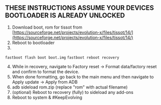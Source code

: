 ## THESE INSTRUCTIONS ASSUME YOUR DEVICES BOOTLOADER IS ALREADY UNLOCKED

1. Download boot, rom for tissot from [https://sourceforge.net/projects/evolution-x/files/tissot/14/](https://sourceforge.net/projects/evolution-x/files/tissot/14/)
2. Reboot to bootloader
3.
```fastboot flash boot boot.img```
```fastboot reboot recovery```

4. While in recovery, navigate to Factory reset -> Format data/factory reset and confirm to format the device.
5. When done formatting, go back to the main menu and then navigate to Apply update -> Apply from ADB
6. adb sideload rom.zip (replace "rom" with actual filename)
7. (optional) Reboot to recovery (fully) to sideload any add-ons
8. Reboot to system & #KeepEvolving
